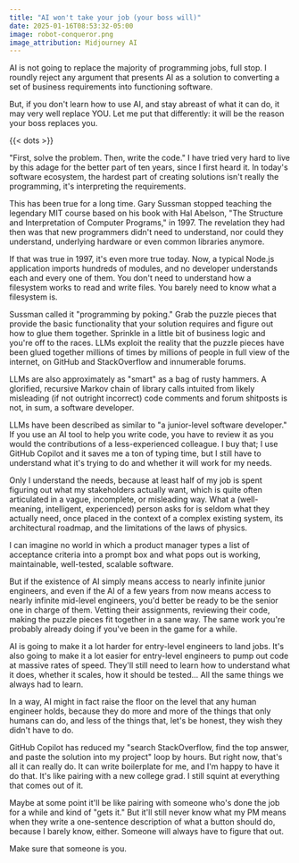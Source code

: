 ```yaml
---
title: "AI won't take your job (your boss will)"
date: 2025-01-16T08:53:32-05:00
image: robot-conqueror.png
image_attribution: Midjourney AI
---
```


AI is not going to replace the majority of programming jobs, full stop. I
roundly reject any argument that presents AI as a solution to converting a set
of business requirements into functioning software.

But, if you don't learn how to use AI, and stay abreast of what it can do, it
may very well replace YOU. Let me put that differently: it will be the reason
your boss replaces you.<!--more-->

{{< dots >}}

"First, solve the problem. Then, write the code." I have tried very hard to live
by this adage for the better part of ten years, since I first heard it. In
today's software ecosystem, the hardest part of creating solutions isn't really
the programming, it's interpreting the requirements.

This has been true for a long time. Gary Sussman stopped teaching the legendary
MIT course based on his book with Hal Abelson, "The Structure and Interpretation
of Computer Programs," in 1997. The revelation they had then was that new
programmers didn't need to understand, nor could they understand, underlying
hardware or even common libraries anymore.

If that was true in 1997, it's even more true today. Now, a typical Node.js
application imports hundreds of modules, and no developer understands each and
every one of them. You don't need to understand how a filesystem works to read
and write files. You barely need to know what a filesystem is.

Sussman called it "programming by poking." Grab the puzzle pieces that provide
the basic functionality that your solution requires and figure out how to glue
them together. Sprinkle in a little bit of business logic and you're off to the
races. LLMs exploit the reality that the puzzle pieces have been glued together
millions of times by millions of people in full view of the internet, on GitHub
and StackOverflow and innumerable forums.

LLMs are also approximately as "smart" as a bag of rusty hammers. A glorified,
recursive Markov chain of library calls intuited from likely misleading (if not
outright incorrect) code comments and forum shitposts is not, in sum, a software
developer.

LLMs have been described as similar to "a junior-level software developer." If
you use an AI tool to help you write code, you have to review it as you would
the contributions of a less-experienced colleague. I buy that; I use GitHub
Copilot and it saves me a ton of typing time, but I still have to understand
what it's trying to do and whether it will work for my needs.

Only I understand the needs, because at least half of my job is spent figuring
out what my stakeholders actually want, which is quite often articulated in a
vague, incomplete, or misleading way. What a (well-meaning, intelligent,
experienced) person asks for is seldom what they actually need, once placed in
the context of a complex existing system, its architectural roadmap, and the
limitations of the laws of physics.

I can imagine no world in which a product manager types a list of acceptance
criteria into a prompt box and what pops out is working, maintainable,
well-tested, scalable software.

But if the existence of AI simply means access to nearly infinite junior
engineers, and even if the AI of a few years from now means access to nearly
infinite mid-level engineers, you'd better be ready to be the senior one in
charge of them. Vetting their assignments, reviewing their code, making the
puzzle pieces fit together in a sane way. The same work you're probably already
doing if you've been in the game for a while.

AI is going to make it a lot harder for entry-level engineers to land jobs. It's
also going to make it a lot easier for entry-level engineers to pump out code at
massive rates of speed. They'll still need to learn how to understand what it
does, whether it scales, how it should be tested... All the same things we
always had to learn.

In a way, AI might in fact raise the floor on the level that any human engineer
holds, because they do more and more of the things that only humans can do, and
less of the things that, let's be honest, they wish they didn't have to do.

GitHub Copilot has reduced my "search StackOverflow, find the top answer, and
paste the solution into my project" loop by hours. But right now, that's all it
can really do. It can write boilerplate for me, and I'm happy to have it do
that. It's like pairing with a new college grad. I still squint at everything
that comes out of it.

Maybe at some point it'll be like pairing with someone who's done the job for a
while and kind of "gets it." But it'll still never know what my PM means when
they write a one-sentence description of what a button should do, because I
barely know, either. Someone will always have to figure that out.

Make sure that someone is you.
